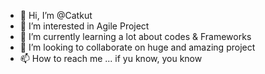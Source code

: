 - 👋 Hi, I’m @Catkut
- 👀 I’m interested in Agile Project
- 🌱 I’m currently learning a lot about codes & Frameworks
- 💞️ I’m looking to collaborate on huge and amazing project
- 📫 How to reach me ... if yu know, you know

<!---
Catkut/Catkut is a ✨ special ✨ repository because its `README.md` (this file) appears on your GitHub profile.
You can click the Preview link to take a look at your changes.
--->
